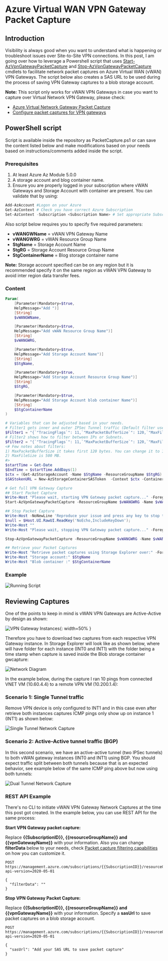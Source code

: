 # Azure Virtual WAN VPN Gateway Packet Capture

## Introduction

Visibility is always good when you want to understand what is happening or troubleshoot issues over Site-to-Site VPN connections. In this post, I am going over how to leverage a Powershell script that uses [Start-AzVpnGatewayPacketCapture](https://docs.microsoft.com/en-us/powershell/module/az.network/start-azvpngatewaypacketcapture?view=azps-5.0.0) and [Stop-AzVpnGatewayPacketCapture](https://docs.microsoft.com/en-us/powershell/module/az.network/stop-azvpngatewaypacketcapture?view=azps-5.0.0) cmdlets to facilitate network packet captures on Azure Virtual WAN (vWAN) VPN Gateways. The script below also creates a SAS URL to be used during the process of saving VPN Gateway captures to a blob storage account.

**Note:** This script only works for vWAN VPN Gateways in case you want to capture over Virtual Network VPN Gateway, please check:

- [Azure Virtual Network Gateway Packet Capture](https://github.com/dmauser/Lab/tree/master/AZVPNGW/PacketCapture)
- [Configure packet captures for VPN gateways](https://docs.microsoft.com/en-us/azure/vpn-gateway/packet-capture)

## PowerShell script

Script is available inside the repository as PacketCapture.ps1 or can save the content listed below and make modifications based on your needs based on instructions/comments added inside the script.

### Prerequisites

1) At least Azure Az Module 5.0.0
2) A storage account and blog container name.
3) Ensure you are properly logged in your subscription where vWAN Gateways and Storage Account with container are present. You can validate that by using:

```powershell
Add-AzAccount #Logon on your Azure
Get-AzContext # Check you have correct Azure Subscription
Set-AzContext -Subscription <Subscription Name> # Set appropriate Subscription
```

Also script below requires you to specify five required parameters:

- **vWANGWName** = vWAN VPN Gateway Name
- **vWANGWRG** = vWAN Resource Group Name
- **StgName** = Storage Account Name
- **StgRG** = Storage Account Resource Group Name
- **StgContainerName** = Blog storage container name

**Note:** Storage account specified can be on any region but it is recommended specify it on the same region as vWAN VPN Gateway to avoid inter region data transfer fees.

### Content

```PowerShell
Param(
    [Parameter(Mandatory=$true,
    HelpMessage="Add ")]
    [String]
    $vWANGWName,

    [Parameter(Mandatory=$true,
    HelpMessage="Add vWAN Resource Group Name")]
    [String]
    $vWANGWRG,

    [Parameter(Mandatory=$true,
    HelpMessage="Add Storage Account Name")]
    [String]
    $StgName,

    [Parameter(Mandatory=$true,
    HelpMessage="Add Storage Account Resource Group Name")]
    [String]
    $StgRG,

    [Parameter(Mandatory=$true,
    HelpMessage="Add Storage Account blob container Name")]
    [String]
    $StgContainerName
)

# Variables that can be adjusted based in your needs.
# Filter1 gets inner and outer IPSec Tunnel traffic (Default filter used by this script).
$Filter1 = "{`"TracingFlags`": 11,`"MaxPacketBufferSize`": 120,`"MaxFileSize`": 500,`"Filters`" :[{`"CaptureSingleDirectionTrafficOnly`": false}]}" 
# Filter2 shows how to filter between IPs or Subnets.
$Filter2 = "{`"TracingFlags`": 11,`"MaxPacketBufferSize`": 120,`"MaxFileSize`": 500,`"Filters`" :[{`"SourceSubnets`":[`"10.60.4.4/32`",`"10.200.1.5/32`"],`"DestinationSubnets`":[`"10.60.4.4/32`",`"10.200.1.5/32`"],`"CaptureSingleDirectionTrafficOnly`": false}]}" # This filter gets inner and outer IPSec Tunnel traffic.
<# Few notes about filters: 
1) MaxPacketBufferSize it takes first 120 bytes. You can change it to 1500 to get full packet size in case you need to investigate the payload.
2) MaxFileSize is 500 MB.
#>
$startTime = Get-Date
$EndTime = $startTime.AddDays(1)
$ctx = (Get-AzStorageAccount -Name $StgName -ResourceGroupName $StgRG).Context
$SAStokenURL = New-AzStorageContainerSASToken  -Context $ctx -Container $StgContainerName -Permission rwd -ExpiryTime $EndTime -FullUri

# Get full VPN Gateway Capture
## Start Packet Capture
Write-Host "Please wait, starting VPN Gateway packet capture..." -ForegroundColor Yellow
Start-AzVpnGatewayPacketCapture -ResourceGroupName $vWANGWRG -Name $vWANGWName -FilterData $Filter1

## Stop Packet Capture
Write-Host -NoNewLine 'Reproduce your issue and press any key to stop to capture...' -ForegroundColor Yellow;
$null = $Host.UI.RawUI.ReadKey('NoEcho,IncludeKeyDown');
Write-Host ""
Write-Host "Please wait, stopping VPN Gateway packet capture..." -ForegroundColor Red

Stop-AzVpnGatewayPacketCapture -ResourceGroupName $vWANGWRG -Name $vWANGWName -SasUrl $SAStokenURL

## Retrieve your Packet Captures
Write-Host "Retrieve packet captures using Storage Explorer over:" -ForegroundColor Yellow
Write-Host "Storage account:" $StgName
Write-Host "Blob container :" $StgContainerName
```

### Example

![Running Script](./packetcapture-script.png)

## Reviewing Captures

One of the points to keep in mind is vWAN VPN Gateways are Active-Active by design as shown:

![VPN Gateway Instances](./vpngatewayinstances.png){: width=50% }

Therefore you have to download two captures from each respective VPN Gateway instance. In Storage Explorer will look like as shown below, where will have folder for each instance (INT0 and INT1) with the folder being a time stamp when capture is saved inside the Blob storage container gwcapture:

![Network Diagram](./storageexplorer1.png)

In the example below, during the capture I ran 10 pings from connected VNET VM (10.60.4.4) to a remote VPN VM (10.200.1.4):

### Scenario 1: Single Tunnel traffic

Remove VPN device is only configured to INT1 and in this case even after retrieve both instances captures ICMP pings only show up on instance 1 (INT1) as shown below:

![Single Tunnel Network Capture](./single-tunnel-capture.png)

### Scenario 2: Active-Active tunnel traffic (BGP)

In this second scenario, we have an active-active tunnel (two IPSec tunnels) to both vWAN gateway instances (INT0 and INT1) using BGP. You should expect traffic split between both tunnels because that is an expected behavior, see example below of the same ICMP ping above but now using both tunnels:

![Dual Tunnel Network Capture](./active-active-tunnels-bgp.png)

### REST API Example

There's no CLI to initiate vWAN VPN Gateway Network Captures at the time this post got created. In the example below, you can use REST API for the same process:

**Start VPN Gateway packet capture:**

Replace **{{SubscriptionID}}, {{resourceGroupName}} and {{vpnGatewayName}}** with your information. Also you can change **filterData** below to your needs, check [Packet capture filtering capabilities](https://docs.microsoft.com/en-us/azure/vpn-gateway/packet-capture#vpn-gateway-packet-capture-filtering-capabilities) on how you can customize it.
```RestAPI
POST https://management.azure.com/subscriptions/{{SubscriptionID}}/resourceGroups/{{resourceGroupName}}/providers/Microsoft.Network/vpnGateways/{{vpnGatewayName}}/startPacketCapture?api-version=2020-05-01

{
  "filterData": ""
}
```

**Stop VPN Gateway Packet Capture:**

Replace **{{SubscriptionID}}, {{resourceGroupName}} and {{vpnGatewayName}}** with your information. Specify a **sasUrl** to save packet captures on a blob storage account.

```RestAPI
POST https://management.azure.com/subscriptions/{{SubscriptionID}}/resourceGroups/{{resourceGroupName}}/providers/Microsoft.Network/vpnGateways/{{vpnGatewayName}}/stopPacketCapture?api-version=2020-05-01

{
  "sasUrl": "Add your SAS URL to save packet capture"
}
```
